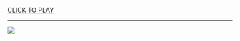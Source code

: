 
<a href="https://premium76.site?title=block_blast_games_unblocked&ref=13M">CLICK TO PLAY</a></h3>
<hr>

<a href="https://premium76.site?title=block_blast_games_unblocked&ref=13M"><img src="https://clearcache.store/games.png"></a>


